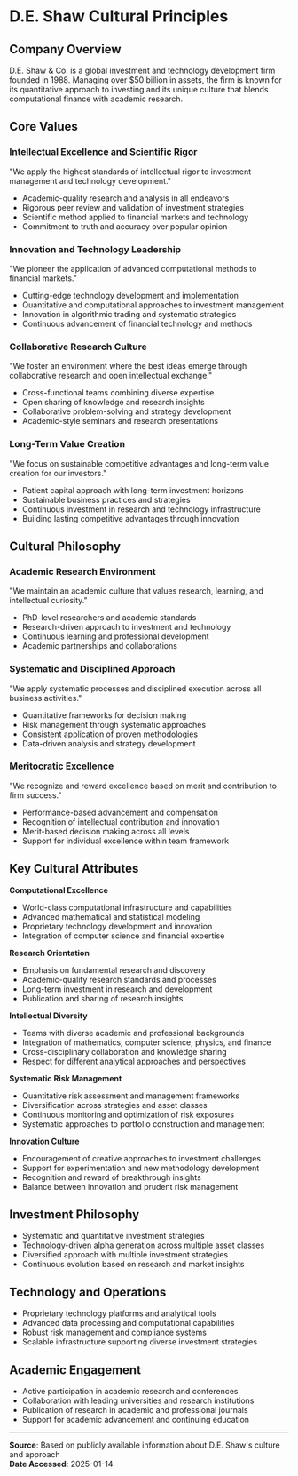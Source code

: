 # D.E. Shaw Cultural Principles

## Company Overview
D.E. Shaw & Co. is a global investment and technology development firm founded in 1988. Managing over $50 billion in assets, the firm is known for its quantitative approach to investing and its unique culture that blends computational finance with academic research.

## Core Values

### Intellectual Excellence and Scientific Rigor
"We apply the highest standards of intellectual rigor to investment management and technology development."

- Academic-quality research and analysis in all endeavors
- Rigorous peer review and validation of investment strategies
- Scientific method applied to financial markets and technology
- Commitment to truth and accuracy over popular opinion

### Innovation and Technology Leadership
"We pioneer the application of advanced computational methods to financial markets."

- Cutting-edge technology development and implementation
- Quantitative and computational approaches to investment management
- Innovation in algorithmic trading and systematic strategies
- Continuous advancement of financial technology and methods

### Collaborative Research Culture
"We foster an environment where the best ideas emerge through collaborative research and open intellectual exchange."

- Cross-functional teams combining diverse expertise
- Open sharing of knowledge and research insights
- Collaborative problem-solving and strategy development
- Academic-style seminars and research presentations

### Long-Term Value Creation
"We focus on sustainable competitive advantages and long-term value creation for our investors."

- Patient capital approach with long-term investment horizons
- Sustainable business practices and strategies
- Continuous investment in research and technology infrastructure
- Building lasting competitive advantages through innovation

## Cultural Philosophy

### Academic Research Environment
"We maintain an academic culture that values research, learning, and intellectual curiosity."

- PhD-level researchers and academic standards
- Research-driven approach to investment and technology
- Continuous learning and professional development
- Academic partnerships and collaborations

### Systematic and Disciplined Approach
"We apply systematic processes and disciplined execution across all business activities."

- Quantitative frameworks for decision making
- Risk management through systematic approaches
- Consistent application of proven methodologies
- Data-driven analysis and strategy development

### Meritocratic Excellence
"We recognize and reward excellence based on merit and contribution to firm success."

- Performance-based advancement and compensation
- Recognition of intellectual contribution and innovation
- Merit-based decision making across all levels
- Support for individual excellence within team framework

## Key Cultural Attributes

**Computational Excellence**
- World-class computational infrastructure and capabilities
- Advanced mathematical and statistical modeling
- Proprietary technology development and innovation
- Integration of computer science and financial expertise

**Research Orientation**
- Emphasis on fundamental research and discovery
- Academic-quality research standards and processes
- Long-term investment in research and development
- Publication and sharing of research insights

**Intellectual Diversity**
- Teams with diverse academic and professional backgrounds
- Integration of mathematics, computer science, physics, and finance
- Cross-disciplinary collaboration and knowledge sharing
- Respect for different analytical approaches and perspectives

**Systematic Risk Management**
- Quantitative risk assessment and management frameworks
- Diversification across strategies and asset classes
- Continuous monitoring and optimization of risk exposures
- Systematic approaches to portfolio construction and management

**Innovation Culture**
- Encouragement of creative approaches to investment challenges
- Support for experimentation and new methodology development
- Recognition and reward of breakthrough insights
- Balance between innovation and prudent risk management

## Investment Philosophy

- Systematic and quantitative investment strategies
- Technology-driven alpha generation across multiple asset classes
- Diversified approach with multiple investment strategies
- Continuous evolution based on research and market insights

## Technology and Operations

- Proprietary technology platforms and analytical tools
- Advanced data processing and computational capabilities
- Robust risk management and compliance systems
- Scalable infrastructure supporting diverse investment strategies

## Academic Engagement

- Active participation in academic research and conferences
- Collaboration with leading universities and research institutions
- Publication of research in academic and professional journals
- Support for academic advancement and continuing education

---

**Source**: Based on publicly available information about D.E. Shaw's culture and approach  
**Date Accessed**: 2025-01-14